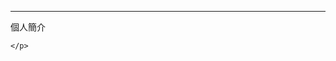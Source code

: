 <html>
  <head>
  <title>申請人-陳宛柔</title>
   </head>
    <hr size="10px" align="center" width="100%" noshade>
  <body>
    <p>
      <h7>個人簡介</h7>
        
    </p>
  </body>
  
  <p></p>
  
</html>
